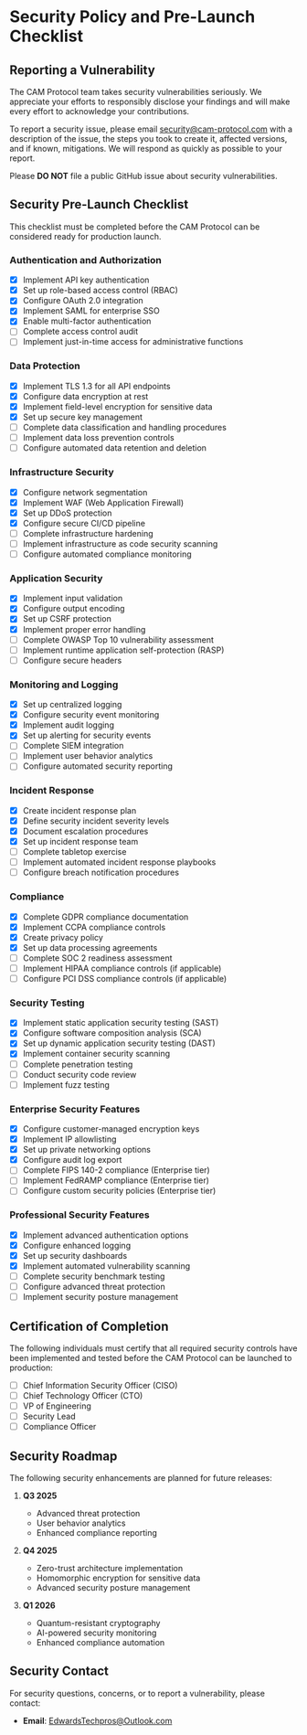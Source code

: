 # Security Policy and Pre-Launch Checklist

## Reporting a Vulnerability

The CAM Protocol team takes security vulnerabilities seriously. We appreciate your efforts to responsibly disclose your findings and will make every effort to acknowledge your contributions.

To report a security issue, please email [security@cam-protocol.com](mailto:EdwardsTechPros@Outlook.com) with a description of the issue, the steps you took to create it, affected versions, and if known, mitigations. We will respond as quickly as possible to your report.

Please **DO NOT** file a public GitHub issue about security vulnerabilities.

## Security Pre-Launch Checklist

This checklist must be completed before the CAM Protocol can be considered ready for production launch.

### Authentication and Authorization

- [x] Implement API key authentication
- [x] Set up role-based access control (RBAC)
- [x] Configure OAuth 2.0 integration
- [x] Implement SAML for enterprise SSO
- [x] Enable multi-factor authentication
- [ ] Complete access control audit
- [ ] Implement just-in-time access for administrative functions

### Data Protection

- [x] Implement TLS 1.3 for all API endpoints
- [x] Configure data encryption at rest
- [x] Implement field-level encryption for sensitive data
- [x] Set up secure key management
- [ ] Complete data classification and handling procedures
- [ ] Implement data loss prevention controls
- [ ] Configure automated data retention and deletion

### Infrastructure Security

- [x] Configure network segmentation
- [x] Implement WAF (Web Application Firewall)
- [x] Set up DDoS protection
- [x] Configure secure CI/CD pipeline
- [ ] Complete infrastructure hardening
- [ ] Implement infrastructure as code security scanning
- [ ] Configure automated compliance monitoring

### Application Security

- [x] Implement input validation
- [x] Configure output encoding
- [x] Set up CSRF protection
- [x] Implement proper error handling
- [ ] Complete OWASP Top 10 vulnerability assessment
- [ ] Implement runtime application self-protection (RASP)
- [ ] Configure secure headers

### Monitoring and Logging

- [x] Set up centralized logging
- [x] Configure security event monitoring
- [x] Implement audit logging
- [x] Set up alerting for security events
- [ ] Complete SIEM integration
- [ ] Implement user behavior analytics
- [ ] Configure automated security reporting

### Incident Response

- [x] Create incident response plan
- [x] Define security incident severity levels
- [x] Document escalation procedures
- [x] Set up incident response team
- [ ] Complete tabletop exercise
- [ ] Implement automated incident response playbooks
- [ ] Configure breach notification procedures

### Compliance

- [x] Complete GDPR compliance documentation
- [x] Implement CCPA compliance controls
- [x] Create privacy policy
- [x] Set up data processing agreements
- [ ] Complete SOC 2 readiness assessment
- [ ] Implement HIPAA compliance controls (if applicable)
- [ ] Configure PCI DSS compliance controls (if applicable)

### Security Testing

- [x] Implement static application security testing (SAST)
- [x] Configure software composition analysis (SCA)
- [x] Set up dynamic application security testing (DAST)
- [x] Implement container security scanning
- [ ] Complete penetration testing
- [ ] Conduct security code review
- [ ] Implement fuzz testing

### Enterprise Security Features

- [x] Configure customer-managed encryption keys
- [x] Implement IP allowlisting
- [x] Set up private networking options
- [x] Configure audit log export
- [ ] Complete FIPS 140-2 compliance (Enterprise tier)
- [ ] Implement FedRAMP compliance (Enterprise tier)
- [ ] Configure custom security policies (Enterprise tier)

### Professional Security Features

- [x] Implement advanced authentication options
- [x] Configure enhanced logging
- [x] Set up security dashboards
- [x] Implement automated vulnerability scanning
- [ ] Complete security benchmark testing
- [ ] Configure advanced threat protection
- [ ] Implement security posture management

## Certification of Completion

The following individuals must certify that all required security controls have been implemented and tested before the CAM Protocol can be launched to production:

- [ ] Chief Information Security Officer (CISO)
- [ ] Chief Technology Officer (CTO)
- [ ] VP of Engineering
- [ ] Security Lead
- [ ] Compliance Officer

## Security Roadmap

The following security enhancements are planned for future releases:

1. **Q3 2025**
   - Advanced threat protection
   - User behavior analytics
   - Enhanced compliance reporting

2. **Q4 2025**
   - Zero-trust architecture implementation
   - Homomorphic encryption for sensitive data
   - Advanced security posture management

3. **Q1 2026**
   - Quantum-resistant cryptography
   - AI-powered security monitoring
   - Enhanced compliance automation

## Security Contact

For security questions, concerns, or to report a vulnerability, please contact:

- **Email**: EdwardsTechpros@Outlook.com
